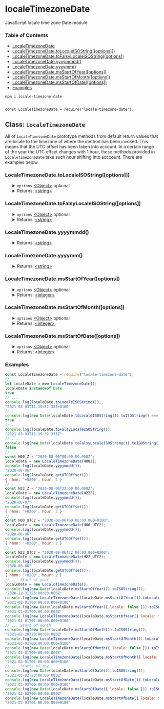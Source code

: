 # localeTimezoneDate
JavaScript locale time zone Date module
<br>
<h3>Table of Contents</h3>
<ul>
    <li><a href="https://github.com/BerendKemper/locale-timezone-date#localetimezonedate">LocaleTimezoneDate</a></li>
    <li><a href="https://github.com/BerendKemper/locale-timezone-date#localetimezonedatetolocaleisostringoptions">LocaleTimezoneDate.toLocaleISOString([options]])</a></li>
    <li><a href="https://github.com/BerendKemper/locale-timezone-date#localetimezonedatetofalsylocaleisostringoptions">LocaleTimezoneDate.toFalsyLocaleISOString([options])</a></li>
    <li><a href="https://github.com/BerendKemper/locale-timezone-date#localetimezonedateyyyymmdd">LocaleTimezoneDate.yyyymmdd()</a></li>
    <li><a href="https://github.com/BerendKemper/locale-timezone-date#localetimezonedateyyyymm">LocaleTimezoneDate.yyyymm()</a></li>
    <li><a href="https://github.com/BerendKemper/locale-timezone-date#localetimezonedatemsstartofyearoptions">LocaleTimezoneDate.msStartOfYear([options])</a></li>
    <li><a href="https://github.com/BerendKemper/locale-timezone-date#localetimezonedatemsstartofmonthoptions">LocaleTimezoneDate.msStartOfMonth([options])</a></li>
    <li><a href="https://github.com/BerendKemper/locale-timezone-date#localetimezonedatemsstartofdateoptions">LocaleTimezoneDate.msStartOfDate([options])</a></li>
    <li><a href="https://github.com/BerendKemper/locale-timezone-date#examples">Examples</a></li>
</ul>

<pre><code>npm i locale-timezone-date
<br>
const LocaleTimezoneDate = require("locale-timezone-date");</code></pre>
<h2>Class: <code>LocaleTimezoneDate</code></h2>
All of <code>LocaleTimezoneDate</code> prototype methods from default return values that are locale to the timezone of where the method has been invoked. This means that the UTC offset has been taken into account. In a certain range of the year the UTC offset changes with 1 hour, these methods provided in <code>LocaleTimezoneDate</code> take such hour shifting into acccount. There are examples below
<h3>LocaleTimezoneDate.toLocaleISOString([options]])</h3>
<ul>
	<details>
		<summary>
			<code>options</code> <a href="https://developer.mozilla.org/en-US/docs/Web/JavaScript/Reference/Global_Objects/Object">&lt;Object&gt;</a> optional
		</summary>
		<ul>
			<details>
				<summary>
					<code>ms</code> <a href="https://developer.mozilla.org/en-US/docs/Web/JavaScript/Data_structures#Boolean_type">&lt;Boolean&gt;</a> Default: <code>true</code>
				</summary>
				If <code>true</code> the returned value follows the notation <b>YYYY-MM-DDThh:mm:ss.ms+UTCOffset</b> and if <code>false</code> the value will follow the notation <b>YYYY-MM-DDThh:mm:ss+UTCOffset</b>.
			</details>
    	</ul>
	</details>
	<details>
		<summary>
			Returns: <a href="https://developer.mozilla.org/en-US/docs/Web/JavaScript/Data_structures#String_type">&lt;string&gt;</a>
		</summary>
		The returned value from this method <code>toLocaleISOString</code> is a date ISO string similair to the returned value from <a href="https://developer.mozilla.org/en-US/docs/Web/JavaScript/Reference/Global_Objects/Date">Date</a>.<a href="https://developer.mozilla.org/en-US/docs/Web/JavaScript/Reference/Global_Objects/Date/toISOString">ToISOString</a>. The returned value from this method <code>toLocaleISOString</code> can be parsed by JavaScript's native <a href="https://developer.mozilla.org/en-US/docs/Web/JavaScript/Reference/Global_Objects/Date">Date</a> class. The string follows the notation <b>YYYY-MM-DDThh:mm:ss[.ms]+UTCOffset</b>.
	</details>
</ul>
<h3>LocaleTimezoneDate.toFalsyLocaleISOString([options])</h3>
<ul>
	<details>
		<summary>
			<code>options</code> <a href="https://developer.mozilla.org/en-US/docs/Web/JavaScript/Reference/Global_Objects/Object">&lt;Object&gt;</a> optional
		</summary>
		<ul>
			<details>
				<summary>
					<code>ms</code> <a href="https://developer.mozilla.org/en-US/docs/Web/JavaScript/Data_structures#Boolean_type">&lt;Boolean&gt;</a> Default: <code>true</code>
				</summary>
				If <code>true</code> the returned value follows the notation <b>YYYY-MM-DDThh:mm:ss.msZ</b> and if <code>false</code> the value will follow the notation <b>YYYY-MM-DDThh:mm:ssZ</b>.
			</details>
		</ul>
	</details>
	<details>
		<summary>
			Returns: <a href="https://developer.mozilla.org/en-US/docs/Web/JavaScript/Data_structures#String_type">&lt;string&gt;</a>
		</summary>
		The returned value from this method <code>toFalsyLocaleISOString</code> is a date ISO string similair to the returned value from <a href="https://developer.mozilla.org/en-US/docs/Web/JavaScript/Reference/Global_Objects/Date">Date</a>.<a href="https://developer.mozilla.org/en-US/docs/Web/JavaScript/Reference/Global_Objects/Date/toISOString">ToISOString</a>. However, it returnes an incorrect date ISO string because the string ends with a "Z" instead of a "+UTCOffset". A "Z" indicates the timezone offset is set to UTC0 but the string is locale and therefore it returns an incorrect value. The string follows the notation <b>YYYY-MM-DDThh:mm:ss[.ms]Z</b>.
	</details>
</ul>
<h3>LocaleTimezoneDate.yyyymmdd()</h3>
<ul>
	<details>
		<summary>
			Returns: <a href="https://developer.mozilla.org/en-US/docs/Web/JavaScript/Data_structures#String_type">&lt;string&gt;</a>
		</summary>
		The returned value from this method <code>yyyymmdd</code> is a string following the notation <b>YYYY-MM-DD</b>.
	</details>
</ul>
<h3>LocaleTimezoneDate.yyyymm()</h3>
<ul>
	<details>
		<summary>
			Returns: <a href="https://developer.mozilla.org/en-US/docs/Web/JavaScript/Data_structures#String_type">&lt;string&gt;</a>
		</summary>
		The returned value from this method <code>yyyymm</code> is a string following the notation <b>YYYY-MM</b>.
	</details>
</ul>
<h3>LocaleTimezoneDate.msStartOfYear([options])</h3>
<ul>
	<details>
		<summary>
			<code>options</code> <a href="https://developer.mozilla.org/en-US/docs/Web/JavaScript/Reference/Global_Objects/Object">&lt;Object&gt;</a> optional
		</summary>
		<ul>
			<details>
				<summary>
					<code>locale</code> <a href="https://developer.mozilla.org/en-US/docs/Web/JavaScript/Data_structures#Boolean_type">&lt;Boolean&gt;</a> Default: <code>true</code>
				</summary>
				If <code>true</code> the returned value from this method <code>msStartOfYear</code> is set to locale timezone and if <code>false</code> the returned value is set to UTC0.
			</details>
		</ul>
	</details>
	<details>
		<summary>
			Returns: <a href="https://developer.mozilla.org/en-US/docs/Web/JavaScript/Data_structures#Number_type">&lt;integer&gt;</a>
		</summary>
		The returned value from this method <code>msStartOfYear</code> is the time in milliseconds after Epoch of the start of the year from the <code>LocaleTimezoneDate</code> instance. The time in milliseconds after Epoch can be parsed into a correct JavaScript's native <a href="https://developer.mozilla.org/en-US/docs/Web/JavaScript/Reference/Global_Objects/Date">Date</a> instance.
	</details>
</ul>
<h3>LocaleTimezoneDate.msStartOfMonth([options])</h3>
<ul>
	<details>
		<summary>
			<code>options</code> <a href="https://developer.mozilla.org/en-US/docs/Web/JavaScript/Reference/Global_Objects/Object">&lt;Object&gt;</a> optional
		</summary>
		<ul>
			<details>
				<summary>
					<code>locale</code> <a href="https://developer.mozilla.org/en-US/docs/Web/JavaScript/Data_structures#Boolean_type">&lt;Boolean&gt;</a> Default: <code>true</code>
				</summary>
				If <code>true</code> the returned value of this method <code>startMonthToMs</code> is set to locale timezone and if <code>false</code> the returned value is set to UTC0.
			</details>
		</ul>
	</details>
	<details>
		<summary>
			Returns: <a href="https://developer.mozilla.org/en-US/docs/Web/JavaScript/Data_structures#Number_type">&lt;integer&gt;</a>
		</summary>
		The returned value from this method <code>startMonthToMs</code> is the time in milliseconds after Epoch of the start of the month from the <code>LocaleTimezoneDate</code> instance. The time in milliseconds after Epoch can be parsed into a correct JavaScript's native <a href="https://developer.mozilla.org/en-US/docs/Web/JavaScript/Reference/Global_Objects/Date">Date</a> instance.
	</details>
</ul>
<h3>LocaleTimezoneDate.msStartOfDate([options])</h3>
<ul>
	<details>
		<summary>
			<code>options</code> <a href="https://developer.mozilla.org/en-US/docs/Web/JavaScript/Reference/Global_Objects/Object">&lt;Object&gt;</a> optional
		</summary>
		<ul>
			<details>
				<summary>
					<code>locale</code> <a href="https://developer.mozilla.org/en-US/docs/Web/JavaScript/Data_structures#Boolean_type">&lt;Boolean&gt;</a> Default: <code>true</code>
				</summary>
				If <code>true</code> the returned value of this method <code>startDateToMs</code> is set to locale timezone and if <code>false</code> the returned value is set to UTC0.
			</details>
		</ul>
	</details>
	<details>
		<summary>
			Returns: <a href="https://developer.mozilla.org/en-US/docs/Web/JavaScript/Data_structures#Number_type">&lt;integer&gt;</a>
		</summary>
		The returned value from this method <code>startDateToMs</code> is the time in milliseconds after Epoch of the start of the day from the <code>LocaleTimezoneDate</code> instance. The time in milliseconds after Epoch can be parsed into a correct JavaScript's native <a href="https://developer.mozilla.org/en-US/docs/Web/JavaScript/Reference/Global_Objects/Date">Date</a> instance.
	</details>
</ul>
<h3>Examples</h3>

```javascript
const LocaleTimezoneDate = require("locale-timezone-date");
// ...
let localeDate = new LocaleTimezoneDate();
localeDate instanceof Date
true
// ...
console.log(localeDate.toLocaleISOString());
"2021-03-03T11:19:32.333+0100"
// ...
console.log(new Date(localeDate.toLocaleISOString()).toISOString() === localeDate.toISOString());
true
// ...
console.log(localeDate.toFalsyLocaleISOString());
"2021-03-03T11:19:32.333Z"
// ...
console.log(new Date(localeDate.toFalsyLocaleISOString()).toISOString() === localeDate.toISOString());
false
// ...
const H00_Z = "2020-08-06T00:00:00.000Z";
localeDate = new LocaleTimezoneDate(H00Z);
console.log(localeDate.yyyymmdd());
"2020-08-06"
console.log(localeDate.getUTCOffset());
{ hhmm: '+0200', hour: 2 }
// ...
const H22_Z = "2020-08-06T22:00:00.000Z";
localeDate = new LocaleTimezoneDate(H22Z);
console.log(localeDate.yyyymmdd());
"2020-08-07"
console.log(localeDate.getUTCOffset());
{ hhmm: '+0200', hour: 2 }
// ...
const H00_UTC2 = "2020-08-06T00:00:00.000+0200";
localeDate = new LocaleTimezoneDate(H00_UTC2);
console.log(localeDate.yyyymmdd());
"2020-08-06"
console.log(localeDate.getUTCOffset());
{ hhmm: '+0200', hour: 2 }
// ...
const H22_UTC2 = "2020-08-06T22:00:00.000+0200";
localeDate = new LocaleTimezoneDate(H22_UTC2);
console.log(localeDate.yyyymmdd());
"2020-08-06"
console.log(localeDate.getUTCOffset());
{ hhmm: '+0200', hour: 2 }
// ... Start of year
localeDate = new LocaleTimezoneDate();
console.log(new Date(localeDate.msStartOfYear()).toISOString());
"2020-12-31T23:00:00.000Z"
console.log(new LocaleTimezoneDate(localeDate.msStartOfYear()).toLocaleISOString());
"2021-01-01T00:00:00.000+0100"
console.log(new Date(localeDate.msStartOfYear({ locale: false })).toISOString());
"2021-01-01T00:00:00.000Z"
console.log(new LocaleTimezoneDate(localeDate.msStartOfYear({ locale: false })).toLocaleISOString());
"2021-01-01T01:00:00.000+0100"
// ... Start of month
console.log(new Date(localeDate.msStartOfMonth()).toISOString());
"2021-02-28T23:00:00.000Z"
console.log(new LocaleTimezoneDate(localeDate.msStartOfMonth()).toLocaleISOString());
"2021-03-01T00:00:00.000+0100"
console.log(new Date(localeDate.msStartOfMonth({ locale: false })).toISOString());
"2021-03-01T00:00:00.000Z"
console.log(new LocaleTimezoneDate(localeDate.msStartOfMonth({ locale: false })).toLocaleISOString());
"2021-03-01T01:00:00.000+0100"
// ... Starts of day
console.log(new Date(localeDate.msStartOfDate()).toISOString());
"2021-03-02T23:00:00.000Z"
console.log(new LocaleTimezoneDate(localeDate.msStartOfDate()).toLocaleISOString());
"2021-03-03T00:00:00.000+0100"
console.log(new Date(localeDate.msStartOfDate({ locale: false })).toISOString());
"2021-03-03T00:00:00.000Z"
console.log(new LocaleTimezoneDate(localeDate.msStartOfDate({ locale: false })).toLocaleISOString());
"2021-03-03T01:00:00.000+0100"
```



